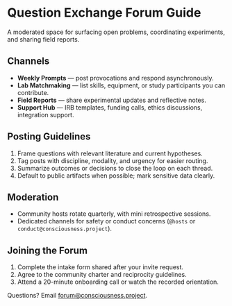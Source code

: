 # Question Exchange Forum Guide

A moderated space for surfacing open problems, coordinating experiments, and sharing field reports.

## Channels
- **Weekly Prompts** — post provocations and respond asynchronously.
- **Lab Matchmaking** — list skills, equipment, or study participants you can contribute.
- **Field Reports** — share experimental updates and reflective notes.
- **Support Hub** — IRB templates, funding calls, ethics discussions, integration support.

## Posting Guidelines
1. Frame questions with relevant literature and current hypotheses.
2. Tag posts with discipline, modality, and urgency for easier routing.
3. Summarize outcomes or decisions to close the loop on each thread.
4. Default to public artifacts when possible; mark sensitive data clearly.

## Moderation
- Community hosts rotate quarterly, with mini retrospective sessions.
- Dedicated channels for safety or conduct concerns (`@hosts`
  or `conduct@consciousness.project`).

## Joining the Forum
1. Complete the intake form shared after your invite request.
2. Agree to the community charter and reciprocity guidelines.
3. Attend a 20-minute onboarding call or watch the recorded orientation.

Questions? Email forum@consciousness.project.
